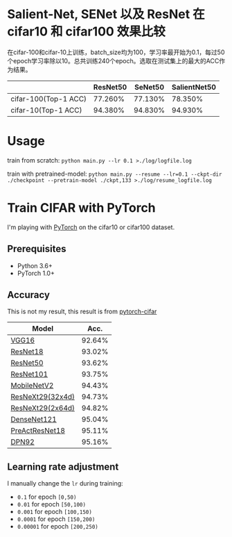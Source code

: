 # Salient-Net, SENet 以及 ResNet 在 cifar10 和 cifar100 效果比较
  在cifar-100和cifar-10上训练，batch_size均为100，学习率最开始为0.1，每过50个epoch学习率除以10。总共训练240个epoch。选取在测试集上的最大的ACC作为结果。

|                      | ResNet50 | SeNet50 | SalientNet50 |
| -------------------- | -------- | ------- | ------------ |
| cifar-100(Top-1 ACC) | 77.260%  | 77.130% | 78.350%      |
| cifar-10(Top-1 ACC)  | 94.380%  | 94.830% | 94.930%      |

# Usage
train from scratch: `python main.py --lr 0.1 >./log/logfile.log`

train with pretrained-model: `python main.py --resume --lr=0.1 --ckpt-dir ./checkpoint --pretrain-model ./ckpt,133 >./log/resume_logfile.log`


# Train CIFAR with PyTorch

I'm playing with [PyTorch](http://pytorch.org/) on the cifar10 or cifar100 dataset.

## Prerequisites
- Python 3.6+
- PyTorch 1.0+

## Accuracy
This is not my result, this result is from [pytorch-cifar](https://github.com/kuangliu/pytorch-cifar)

| Model             | Acc.        |
| ----------------- | ----------- |
| [VGG16](https://arxiv.org/abs/1409.1556)              | 92.64%      |
| [ResNet18](https://arxiv.org/abs/1512.03385)          | 93.02%      |
| [ResNet50](https://arxiv.org/abs/1512.03385)          | 93.62%      |
| [ResNet101](https://arxiv.org/abs/1512.03385)         | 93.75%      |
| [MobileNetV2](https://arxiv.org/abs/1801.04381)       | 94.43%      |
| [ResNeXt29(32x4d)](https://arxiv.org/abs/1611.05431)  | 94.73%      |
| [ResNeXt29(2x64d)](https://arxiv.org/abs/1611.05431)  | 94.82%      |
| [DenseNet121](https://arxiv.org/abs/1608.06993)       | 95.04%      |
| [PreActResNet18](https://arxiv.org/abs/1603.05027)    | 95.11%      |
| [DPN92](https://arxiv.org/abs/1707.01629)             | 95.16%      |

## Learning rate adjustment
I manually change the `lr` during training:
- `0.1` for epoch `[0,50)`
- `0.01` for epoch `[50,100)`
- `0.001` for epoch `[100,150)`
- `0.0001` for epoch `[150,200)`
- `0.00001` for epoch `[200,250)`


